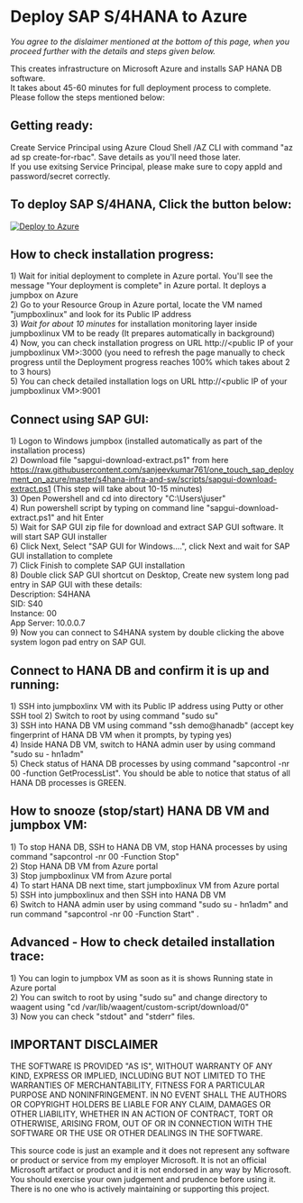 # Deploy SAP S/4HANA to Azure
*You agree to the dislaimer mentioned at the bottom of this page, when you proceed further with the details and steps given below.*

This creates infrastructure on Microsoft Azure and installs SAP HANA DB software.     
It takes about 45-60 minutes for full deployment process to complete. Please follow the steps mentioned below:    

## Getting ready:  
Create Service Principal using Azure Cloud Shell /AZ CLI with command "az ad sp create-for-rbac". Save details as you'll need those later.    
If you use exitsing Service Principal, please make sure to copy appId and password/secret correctly.

## To deploy SAP S/4HANA, Click the button below:  

[![Deploy to Azure](https://aka.ms/deploytoazurebutton)](https://ms.portal.azure.com/#create/Microsoft.Template/uri/https%3A%2F%2Fraw.githubusercontent.com%2Fsanjeevkumar761%2Fone_touch_sap_deployment_on_azure%2Fmaster%2Fs4hana-infra-and-sw%2Fazuredeploy.json)

## How to check installation progress:   
1\) Wait for initial deployment to complete in Azure portal. You'll see the message "Your deployment is complete" in Azure portal. It deploys a jumpbox on Azure  
2\) Go to your Resource Group in Azure portal, locate the VM named "jumpboxlinux" and look for its Public IP address  
3\) *Wait for about 10 minutes* for installation monitoring layer inside jumpboxlinux VM to be ready \(It prepares automatically in background\)   
4\) Now, you can check installation progress on URL http://\<public IP of your jumpboxlinux VM\>:3000  \(you need to refresh the page manually to check progress until the Deployment progress reaches 100% which takes about 2 to 3 hours)  
5\) You can check detailed installation logs on URL http://\<public IP of your jumpboxlinux VM\>:9001  

## Connect using SAP GUI:        
1\) Logon to Windows jumpbox (installed automatically as part of the installation process)    
2\) Download file "sapgui-download-extract.ps1" from here https://raw.githubusercontent.com/sanjeevkumar761/one_touch_sap_deployment_on_azure/master/s4hana-infra-and-sw/scripts/sapgui-download-extract.ps1   (This step will take about 10-15 minutes)  
3\) Open Powershell and cd into directory "C:\Users\juser"  
4\) Run powershell script by typing on command line "sapgui-download-extract.ps1" and hit Enter  
5\) Wait for SAP GUI zip file for download and extract SAP GUI software. It will start SAP GUI installer    
6\) Click Next, Select "SAP GUI for Windows....", click Next and wait for SAP GUI installation to complete  
7\) Click Finish to complete SAP GUI installation  
8\) Double click SAP GUI shortcut on Desktop, Create new system long pad entry in SAP GUI with these details:    
Description: S4HANA  
SID: S40  
Instance: 00  
App Server: 10.0.0.7  
9\) Now you can connect to S4HANA system by double clicking the above system logon pad entry on SAP GUI.  
 
## Connect to HANA DB and confirm it is up and running:      
1\) SSH into jumpboxlinx VM with its Public IP address using Putty or other SSH tool 
2\) Switch to root by using command "sudo su"  
3\) SSH into HANA DB VM using command "ssh demo@hanadb" (accept key fingerprint of HANA DB VM when it prompts, by typing yes)  
4\) Inside HANA DB VM, switch to HANA admin user by using command "sudo su - hn1adm"  
5\) Check status of HANA DB processes by using command "sapcontrol -nr 00 -function GetProcessList". You should be able to notice that status of all HANA DB processes is GREEN.  

## How to snooze (stop/start) HANA DB VM and jumpbox VM:      
1\) To stop HANA DB, SSH to HANA DB VM, stop HANA processes by using command "sapcontrol -nr 00 -Function Stop"  
2\) Stop HANA DB VM from Azure portal  
3\) Stop jumpboxlinux VM from Azure portal  
4\) To start HANA DB next time, start jumpboxlinux VM from Azure portal  
5\) SSH into jumpboxlinux and then SSH into HANA DB VM  
6\) Switch to HANA admin user by using command "sudo su - hn1adm" and run command "sapcontrol -nr 00 -Function Start" .  

## Advanced - How to check detailed installation trace:     
1\) You can login to jumpbox VM as soon as it is shows Running state in Azure portal  
2\) You can switch to root by using "sudo su" and change directory to waagent using "cd /var/lib/waagent/custom-script/download/0"  
3\) Now you can check "stdout" and "stderr" files.  




## IMPORTANT DISCLAIMER    
THE SOFTWARE IS PROVIDED "AS IS", WITHOUT WARRANTY OF ANY KIND, EXPRESS OR IMPLIED, INCLUDING BUT NOT LIMITED TO THE WARRANTIES OF MERCHANTABILITY, FITNESS FOR A PARTICULAR PURPOSE AND NONINFRINGEMENT. IN NO EVENT SHALL THE AUTHORS OR COPYRIGHT HOLDERS BE LIABLE FOR ANY CLAIM, DAMAGES OR OTHER LIABILITY, WHETHER IN AN ACTION OF CONTRACT, TORT OR OTHERWISE, ARISING FROM, OUT OF OR IN CONNECTION WITH THE SOFTWARE OR THE USE OR OTHER DEALINGS IN THE SOFTWARE.  

This source code is just an example and it does not represent any software or product or service from my employer Microsoft. It is not an official Microsoft artifact or product and it is not endorsed in any way by Microsoft. You should exercise your own judgement and prudence before using it. There is no one who is actively maintaining or supporting this project.  
